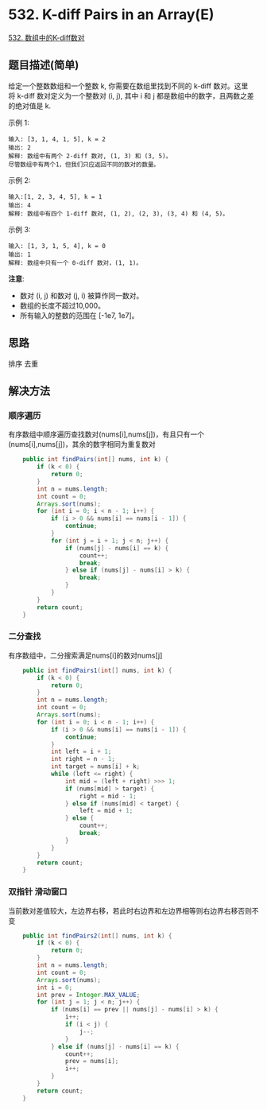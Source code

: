 
# 532. K-diff Pairs in an Array(E)

[532. 数组中的K-diff数对](https://leetcode-cn.com/problems/k-diff-pairs-in-an-array/)

## 题目描述(简单)

给定一个整数数组和一个整数 k, 你需要在数组里找到不同的 k-diff 数对。这里将 k-diff 数对定义为一个整数对 (i, j), 其中 i 和 j 都是数组中的数字，且两数之差的绝对值是 k.

示例 1:
```
输入: [3, 1, 4, 1, 5], k = 2
输出: 2
解释: 数组中有两个 2-diff 数对, (1, 3) 和 (3, 5)。
尽管数组中有两个1，但我们只应返回不同的数对的数量。
```

示例 2:
```
输入:[1, 2, 3, 4, 5], k = 1
输出: 4
解释: 数组中有四个 1-diff 数对, (1, 2), (2, 3), (3, 4) 和 (4, 5)。
```

示例 3:
```
输入: [1, 3, 1, 5, 4], k = 0
输出: 1
解释: 数组中只有一个 0-diff 数对，(1, 1)。
```

**注意**:
- 数对 (i, j) 和数对 (j, i) 被算作同一数对。
- 数组的长度不超过10,000。
- 所有输入的整数的范围在 [-1e7, 1e7]。


## 思路

排序 去重

## 解决方法

### 顺序遍历

有序数组中顺序遍历查找数对(nums[i],nums[j])，有且只有一个(nums[i],nums[j])，其余的数字相同为重复数对

```java
    public int findPairs(int[] nums, int k) {
        if (k < 0) {
            return 0;
        }
        int n = nums.length;
        int count = 0;
        Arrays.sort(nums);
        for (int i = 0; i < n - 1; i++) {
            if (i > 0 && nums[i] == nums[i - 1]) {
                continue;
            }
            for (int j = i + 1; j < n; j++) {
                if (nums[j] - nums[i] == k) {
                    count++;
                    break;
                } else if (nums[j] - nums[i] > k) {
                    break;
                }
            }
        }
        return count;
    }
```

### 二分查找


有序数组中，二分搜索满足nums[i]的数对nums[j]

```java
    public int findPairs1(int[] nums, int k) {
        if (k < 0) {
            return 0;
        }
        int n = nums.length;
        int count = 0;
        Arrays.sort(nums);
        for (int i = 0; i < n - 1; i++) {
            if (i > 0 && nums[i] == nums[i - 1]) {
                continue;
            }
            int left = i + 1;
            int right = n - 1;
            int target = nums[i] + k;
            while (left <= right) {
                int mid = (left + right) >>> 1;
                if (nums[mid] > target) {
                    right = mid - 1;
                } else if (nums[mid] < target) {
                    left = mid + 1;
                } else {
                    count++;
                    break;
                }
            }
        }
        return count;
    }
```

### 双指针 滑动窗口

当前数对差值较大，左边界右移，若此时右边界和左边界相等则右边界右移否则不变

```java
    public int findPairs2(int[] nums, int k) {
        if (k < 0) {
            return 0;
        }
        int n = nums.length;
        int count = 0;
        Arrays.sort(nums);
        int i = 0;
        int prev = Integer.MAX_VALUE;
        for (int j = 1; j < n; j++) {
            if (nums[i] == prev || nums[j] - nums[i] > k) {
                i++;
                if (i < j) {
                    j--;
                }
            } else if (nums[j] - nums[i] == k) {
                count++;
                prev = nums[i];
                i++;
            }
        }
        return count;
    }
```